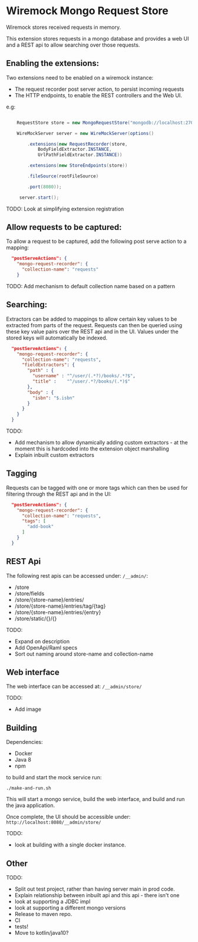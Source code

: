 # Wiremock Mongo Request Store

Wiremock stores received requests in memory.

This extension stores requests in a mongo database and provides a web UI and a REST api to allow searching over those requests.

## Enabling the extensions:

Two extensions need to be enabled on a wiremock instance:

  * The request recorder post server action, to persist incoming requests
  * The HTTP endpoints, to enable the REST controllers and the Web UI.

e.g:

```java

    RequestStore store = new MongoRequestStore("mongodb://localhost:27017", "mock-server");

    WireMockServer server = new WireMockServer(options()

        .extensions(new RequestRecorder(store,
            BodyFieldExtractor.INSTANCE,
            UrlPathFieldExtractor.INSTANCE))

        .extensions(new StoreEndpoints(store))

        .fileSource(rootFileSource)

        .port(8080));

     server.start();
```

TODO: Look at simplifying extension registration

## Allow requests to be captured:

To allow a request to be captured, add the following post serve action to a mapping:

```json
  "postServeActions": {
    "mongo-request-recorder": {
      "collection-name": "requests"
    }
```

TODO: Add mechanism to default collection name based on a pattern

## Searching:

Extractors can be added to mappings to allow certain key values to be extracted from parts of the request.
Requests can then be queried using these key value pairs over the REST api and in the UI.
Values under the stored keys will automatically be indexed.

```json
  "postServeActions": {
    "mongo-request-recorder": {
      "collection-name": "requests",
      "fieldExtractors": {
        "path" : {
          "username" : "^/user/(.*?)/books/.*?$",
          "title" :    "^/user/.*?/books/(.*)$"
        },
        "body" : {
          "isbn": "$.isbn"
        }
      }
    }
  }

```

TODO:
  * Add mechanism to allow dynamically adding custom extractors - at the moment this is hardcoded into the extension object marshalling
  * Explain inbuilt custom extractors

## Tagging

Requests can be tagged with one or more tags which can then be used for filtering through the REST api and in the UI:

```json
  "postServeActions": {
    "mongo-request-recorder": {
      "collection-name": "requests",
      "tags": [
        "add-book"
      ]
    }
  }
```

## REST Api

The following rest apis can be accessed under: `/__admin/`:

 * /store
 * /store/fields
 * /store/{store-name}/entries/
 * /store/{store-name}/entries/tag/{tag}
 * /store/{store-name}/entries/{entry}
 * /store/static/{}/{}

TODO:
  * Expand on description
  * Add OpenApi/Raml specs
  * Sort out naming around store-name and collection-name

## Web interface

The web interface can be accessed at: `/__admin/store/`

TODO:
  * Add image

## Building

Dependencies:
  * Docker
  * Java 8
  * npm

to build and start the mock service run:

`./make-and-run.sh`

This will start a mongo service, build the web interface, and build and run the java application.

Once complete, the UI should be accessible under: `http://localhost:8080/__admin/store/`

TODO:
  * look at building with a single docker instance.

## Other

TODO:
  * Split out test project, rather than having server main in prod code.
  * Explain relationship between inbuilt api and this api - there isn't one
  * look at supporting a JDBC impl
  * look at supporting a different mongo versions
  * Release to maven repo.
  * CI
  * tests!
  * Move to kotlin/java10?

